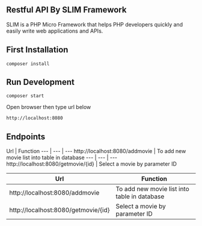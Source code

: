 ## Restful API By SLIM Framework
SLIM is a PHP Micro Framework that helps PHP developers quickly and easily write web applications and APIs.

## First Installation
```
composer install
```

## Run Development
```
composer start
```

Open browser then type url below
```
http://localhost:8080
```
## Endpoints
Url | Function 
--- | --- | --- 
http://localhost:8080/addmovie | To add new movie list into table in database
--- | --- | --- 
http://localhost:8080/getmovie/{id} | Select a movie by parameter ID

| Url  | Function   
|---|---|
|  http://localhost:8080/addmovie | To add new movie list into table in database
| http://localhost:8080/getmovie/{id}  | Select a movie by parameter ID  



